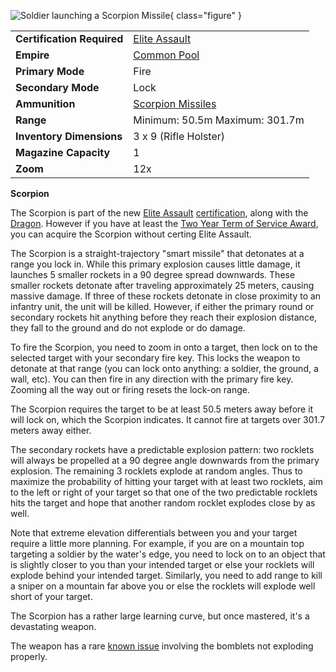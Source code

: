 ![ Soldier launching a
[Scorpion Missile](../ammunition/Scorpion_Missile.md)](../images/Scorpion.jpg){ class="figure" }

|                            |                                                        |
| -------------------------- | ------------------------------------------------------ |
| **Certification Required** | [Elite Assault](../certifications/Elite_Assault.md)    |
| **Empire**                 | [Common Pool](../terminology/Common_Pool.md)           |
| **Primary Mode**           | Fire                                                   |
| **Secondary Mode**         | Lock                                                   |
| **Ammunition**             | [Scorpion Missiles](../ammunition/Scorpion_Missile.md) |
| **Range**                  | Minimum: 50.5m Maximum: 301.7m                         |
| **Inventory Dimensions**   | 3 x 9 (Rifle Holster)                                  |
| **Magazine Capacity**      | 1                                                      |
| **Zoom**                   | 12x                                                    |

**Scorpion**

The Scorpion is part of the new
[Elite Assault](../certifications/Elite_Assault.md)
[certification](../certifications/Certification.md), along with the
[Dragon](Dragon.md). However if you have at least the
[Two Year Term of Service Award](../merits/Term_of_Service.md), you can acquire
the Scorpion without certing Elite Assault.

The Scorpion is a straight-trajectory "smart missile" that detonates at a range
you lock in. While this primary explosion causes little damage, it launches 5
smaller rockets in a 90 degree spread downwards. These smaller rockets detonate
after traveling approximately 25 meters, causing massive damage. If three of
these rockets detonate in close proximity to an infantry unit, the unit will be
killed. However, if either the primary round or secondary rockets hit anything
before they reach their explosion distance, they fall to the ground and do not
explode or do damage.

To fire the Scorpion, you need to zoom in onto a target, then lock on to the
selected target with your secondary fire key. This locks the weapon to detonate
at that range (you can lock onto anything: a soldier, the ground, a wall, etc).
You can then fire in any direction with the primary fire key. Zooming all the
way out or firing resets the lock-on range.

The Scorpion requires the target to be at least 50.5 meters away before it will
lock on, which the Scorpion indicates. It cannot fire at targets over 301.7
meters away either.

The secondary rockets have a predictable explosion pattern: two rocklets will
always be propelled at a 90 degree angle downwards from the primary explosion.
The remaining 3 rocklets explode at random angles. Thus to maximize the
probability of hitting your target with at least two rocklets, aim to the left
or right of your target so that one of the two predictable rocklets hits the
target and hope that another random rocklet explodes close by as well.

Note that extreme elevation differentials between you and your target require a
little more planning. For example, if you are on a mountain top targeting a
soldier by the water's edge, you need to lock on to an object that is slightly
closer to you than your intended target or else your rocklets will explode
behind your intended target. Similarly, you need to add range to kill a sniper
on a mountain far above you or else the rocklets will explode well short of your
target.

The Scorpion has a rather large learning curve, but once mastered, it's a
devastating weapon.

The weapon has a rare [known issue](../etc/Known_Issues.md) involving the
bomblets not exploding properly.


